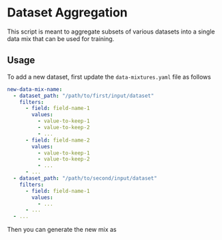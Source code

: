 # Dataset Aggregation
This script is meant to aggregate subsets of various datasets into a single data mix that can be used for training.

## Usage
To add a new dataset, first update the `data-mixtures.yaml` file as follows
```yaml
new-data-mix-name:
  - dataset_path: "/path/to/first/input/dataset"
    filters:
      - field: field-name-1
        values:
          - value-to-keep-1
          - value-to-keep-2
          - ...
      - field: field-name-2
        values:
          - value-to-keep-1
          - value-to-keep-2
          - ...
      - ...
  - dataset_path: "/path/to/second/input/dataset"
    filters:
      - field: field-name-1
        values:
          - ...
      - ...
  - ...
```

Then you can generate the new mix as